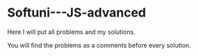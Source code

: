 # Softuni---JS-advanced
Here I will put all problems and my solutions.

You will find the problems as a comments before every solution. 
